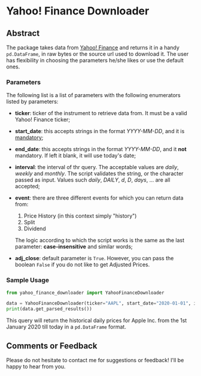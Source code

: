 # Yahoo! Finance Downloader

## Abstract

The package takes data from [Yahoo! Finance](https://finance.yahoo.com) and returns it in a handy `pd.DataFrame`, in raw
bytes or the source url used to download it.
The user has flexibility in choosing the parameters he/she likes or use the default ones.

### Parameters

The following list is a list of parameters with the following enumerators listed by parameters:

- **ticker**: ticker of the instrument to retrieve data from. It must be a valid Yahoo! Finance ticker;
- **start_date**: this accepts strings in the format _YYYY-MM-DD_, and it is <u>mandatory</u>;
- **end_date**: this accepts strings in  the format _YYYY-MM-DD_, and it **not** mandatory. If left it blank, it will use today's date;
- **interval**: the interval of thr query. The acceptable values are _daily_, _weekly_ and _monthly_. The script
validates the string, or the character passed as input. Values such _daily_, _DAILY_, _d_, _D_, _days_, ... are all accepted;
- **event**: there are three different events for which you can return data from:

  1. Price History (in this context simply "history")
  2. Split
  3. Dividend

  The logic according to which the script works is the same as the last parameter: **case-insensitive** and similar words;
- **adj_close**: default parameter is `True`. However, you can pass the boolean `False` if you do not like to get
Adjusted Prices.
  
### Sample Usage

```python
from yahoo_finance_downloader import YahooFinanceDownloader

data = YahooFinanceDownloader(ticker="AAPL", start_date="2020-01-01", interval="DAYS", event="H")
print(data.get_parsed_results())
```

This query will return the historical daily prices for Apple Inc. from the 1st January 2020 till today in a 
`pd.DataFrame` format.

## Comments or Feedback

Please do not hesitate to contact me for suggestions or feedback! I'll be happy to hear from you.
